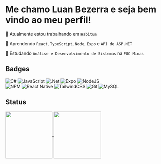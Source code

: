 
# Me chamo Luan Bezerra e seja bem vindo ao meu perfil!

🔭 Atualmente estou trabalhando em `Habitum` <br>

🌱 Aprendendo  `React`, `TypeScript`, `Node`, `Expo` e `API de ASP.NET`<br>

🏫 Estudando `Análise e Desenvolvimento de Sistemas` na `PUC Minas` <br>

## Badges
  ![C#](https://img.shields.io/badge/c%23-%23239120.svg?logo=c-sharp&logoColor=white)    ![JavaScript](https://img.shields.io/badge/javascript-%23323330.svg?logo=javascript&logoColor=%23F7DF1E)      ![.Net](https://img.shields.io/badge/.NET-5C2D91?logo=.net&logoColor=white)     ![Expo](https://img.shields.io/badge/expo-1C1E24?logo=expo&logoColor=#D04A37)     ![NodeJS](https://img.shields.io/badge/node.js-6DA55F?logo=node.js&logoColor=white)   <br> ![NPM](https://img.shields.io/badge/NPM-%23000000.svg?logo=npm&logoColor=white)    ![React Native](https://img.shields.io/badge/react_native-%2320232a.svg?logo=react&logoColor=%2361DAFB)    ![TailwindCSS](https://img.shields.io/badge/tailwindcss-%2338B2AC.svg?logo=tailwind-css&logoColor=white)     ![Git](https://img.shields.io/badge/git-%23F05033.svg?logo=git&logoColor=white) ![MySQL](https://img.shields.io/badge/mysql-%2300f.svg?logo=mysql&logoColor=white)

## Status
<a href="https://github.com/luanbz/github-readme-stats">
  <img height=150 align="center" src="https://github-readme-stats.vercel.app/api?username=luanbz&show_icons=true&theme=dark&hide_border=true&locale=pt-br&border_radius=20" />
</a>
<a href="https://github.com/luanbz/convoychat">
  <img height=150 align="center" src="https://github-readme-stats.vercel.app/api/top-langs?username=luanbz&layout=compact&border_radius=10&locale=pt-br&theme=dark&hide_border=true" />
</a>
